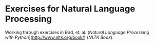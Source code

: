 # Exercises for Natural Language Processing

Working through exercises in Bird, et. al. (_Natural Language Processing
with Python_](http://www.nltk.org/book/) (_NLTK Book_).
